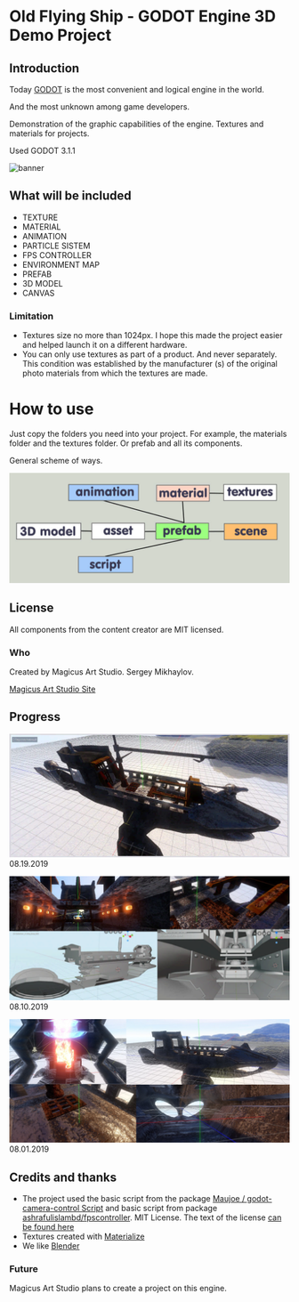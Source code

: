 # Old Flying Ship - GODOT Engine 3D Demo Project #

## Introduction ##
Today [GODOT](https://godotengine.org/) is the most convenient and logical engine in the world.

And the most unknown among game developers.

Demonstration of the graphic capabilities of the engine. Textures and materials for projects.

Used GODOT 3.1.1

![banner
](Images/FaceGEDP_001.jpg)
## What will be included ##
+ TEXTURE
+ MATERIAL
+ ANIMATION
+ PARTICLE SISTEM
+ FPS CONTROLLER
+ ENVIRONMENT MAP
+ PREFAB
+ 3D MODEL
+ CANVAS
### Limitation ###
+ Textures size no more than 1024px. I hope this made the project easier and helped launch it on a different hardware.
+ You can only use textures as part of a product. And never separately. This condition was established by the manufacturer (s) of the original photo materials from which the textures are made.
# How to use #
Just copy the folders you need into your project. For example, the materials folder and the textures folder. Or prefab and all its components.

General scheme of ways.

![](Images/ways.jpg)
## License ##
All components from the content creator are MIT licensed.
### Who ###

Created by Magicus Art Studio. Sergey Mikhaylov.

 [Magicus Art Studio Site](https://magicus-art.com/)
## Progress ##

![](Images/Prro_go_002.jpg)
08.19.2019

![](Images/Prro_go_001.jpg)
08.10.2019

![](Images/Prro_go_000.jpg)
08.01.2019
## Credits and thanks ##
+ The project used the basic script from the package
 [Maujoe / godot-camera-control Script](https://github.com/Maujoe/godot-camera-control) and basic script from package
  [ashrafulislambd/fpscontroller](https://github.com/ashrafulislambd/fpscontroller).
MIT License. The text of the license  [can be found here](https://github.com/godotengine/godot/blob/master/LICENSE.txt)
+ Textures created with [Materialize](https://github.com/BoundingBoxSoftware/Materialize)
+ We like [Blender](https://www.blender.org/)
### Future ###
Magicus Art Studio plans to create a project on this engine.
